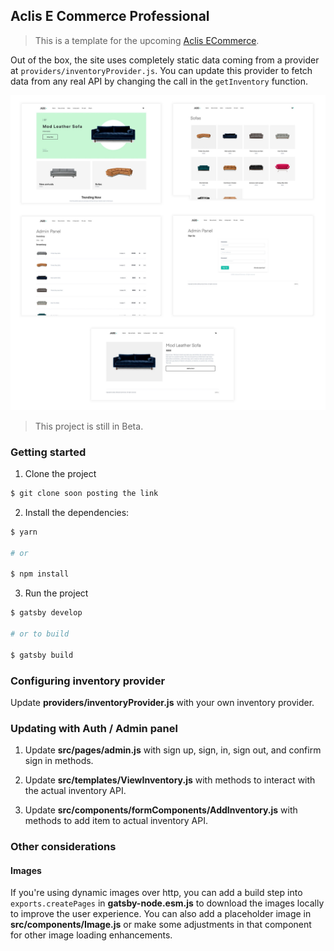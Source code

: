## Aclis E Commerce Professional

> This is a template for the upcoming  [Aclis ECommerce](https://aclis-e-comm.netlify.app/).


Out of the box, the site uses completely static data coming from a provider at `providers/inventoryProvider.js`. You can update this provider to fetch data from any real API by changing the call in the `getInventory` function.

![](design.jpg)

> This project is still in Beta.

### Getting started

1. Clone the project

```sh
$ git clone soon posting the link
```

2. Install the dependencies:

```sh
$ yarn

# or

$ npm install
```

3. Run the project

```sh
$ gatsby develop

# or to build

$ gatsby build
```

### Configuring inventory provider

Update __providers/inventoryProvider.js__ with your own inventory provider.

### Updating with Auth / Admin panel

1. Update __src/pages/admin.js__ with sign up, sign, in, sign out, and confirm sign in methods.

2. Update __src/templates/ViewInventory.js__ with methods to interact with the actual inventory API.

3. Update __src/components/formComponents/AddInventory.js__ with methods to add item to actual inventory API.

### Other considerations

#### Images

If you're using dynamic images over http, you can add a build step into `exports.createPages` in __gatsby-node.esm.js__ to download the images locally to improve the user experience. You can also add a placeholder image in __src/components/Image.js__ or make some adjustments in that component for other image loading enhancements.
